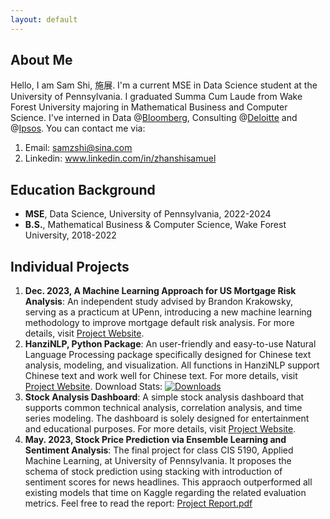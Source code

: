 ```yaml
---
layout: default
---
```


## About Me 
Hello, I am Sam Shi, 施展. I'm a current MSE in Data Science student at the University of Pennsylvania. I graduated Summa Cum Laude from Wake Forest University majoring in Mathematical Business and Computer Science. I've interned in Data @<a href="{{ site.github.Bloomberg }}" target="_blank">Bloomberg</a>, Consulting @<a href="{{ site.github.Deloitte }}" target="_blank">Deloitte</a> and @<a href="{{ site.github.Ipsos }}" target="_blank">Ipsos</a>. You can contact me via:
1. Email: samzshi@sina.com
2. Linkedin: <a href="{{ site.github.Linkedin_URL }}" target="_blank">www.linkedin.com/in/zhanshisamuel</a>

## Education Background

- **MSE**, Data Science, University of Pennsylvania, 2022-2024
- **B.S.**, Mathematical Business & Computer Science, Wake Forest University, 2018-2022

## Individual Projects

1. **Dec. 2023, A Machine Learning Approach for US Mortgage Risk Analysis**:
An independent study advised by Brandon Krakowsky, serving as a practicum at UPenn, introducing a new machine learning methodology to improve mortgage default risk analysis. For more details, visit <a href="{{ site.github.project_1_URL }}" target="_blank">Project Website</a>.
2. **HanziNLP, Python Package**:
An user-friendly and easy-to-use Natural Language Processing package specifically designed for Chinese text analysis, modeling, and visualization. All functions in HanziNLP support Chinese text and work well for Chinese text. For more details, visit <a href="{{ site.github.project_2_URL }}" target="_blank">Project Website</a>. Download Stats:
[![Downloads](https://static.pepy.tech/badge/hanzinlp)](https://pepy.tech/project/hanzinlp)
3. **Stock Analysis Dashboard**:
A simple stock analysis dashboard that supports common technical analysis, correlation analysis, and time series modeling. The dashboard is solely designed for entertainment and educational purposes. For more details, visit <a href="{{ site.github.project_3_URL }}" target="_blank">Project Website</a>.
4. **May. 2023, Stock Price Prediction via Ensemble Learning and Sentiment Analysis**:
The final project for class CIS 5190, Applied Machine Learning, at University of Pennsylvania. It proposes the schema of stock prediction using stacking with introduction of sentiment scores for news headlines. This appraoch outperformed all existing models that time on Kaggle regarding the related evaluation metrics. Feel free to read the report: <a href="{{ site.github.project_4_URL }}" target="_blank">Project Report.pdf</a>
